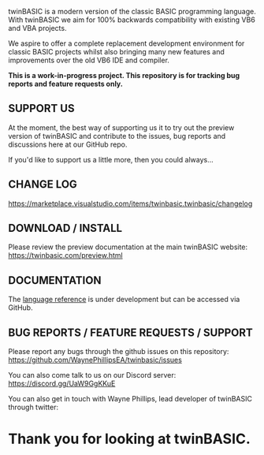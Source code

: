 twinBASIC is a modern version of the classic BASIC programming language. With twinBASIC we aim for 100% backwards compatibility with existing VB6 and VBA projects.

We aspire to offer a complete replacement development environment for classic BASIC projects whilst also bringing many new features and improvements over the old VB6 IDE and compiler.

**This is a work-in-progress project. This repository is for tracking bug reports and feature requests only.**

## SUPPORT US ##
At the moment, the best way of supporting us it to try out the preview version of twinBASIC and contribute to the issues, bug reports and discussions here at our GitHub repo.

If you'd like to support us a little more, then you could always...

## CHANGE LOG ##
https://marketplace.visualstudio.com/items/twinbasic.twinbasic/changelog

## DOWNLOAD / INSTALL ##
Please review the preview documentation at the main twinBASIC website: https://twinbasic.com/preview.html

## DOCUMENTATION ##
The [language reference](reference.md) is under development but can be accessed via GitHub.

## BUG REPORTS / FEATURE REQUESTS / SUPPORT ##
Please report any bugs through the github issues on this repository: https://github.com/WaynePhillipsEA/twinbasic/issues

You can also come talk to us on our Discord server: https://discord.gg/UaW9GgKKuE

You can also get in touch with Wayne Phillips, lead developer of twinBASIC through twitter:

# Thank you for looking at twinBASIC. #
